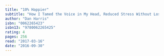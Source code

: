 ```yaml
---
title: "10% Happier"
subtitle: "How I Tamed the Voice in My Head, Reduced Stress Without Losing My Edge, and Found Self-Help That Actually Works"
author: "Dan Harris"
isbn: "0062265423"
isbn13: "9780062265425"
rating: 4
pages: 256
read: "2017-03-16"
date: "2016-09-30"
---
```


